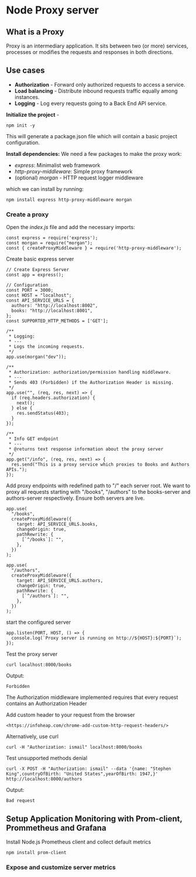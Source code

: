 # Node Proxy server

## What is a Proxy

Proxy is an intermediary application. It sits between two (or more) services, processes or modifies the requests and responses in both directions.

## Use cases

- **Authorization** - Forward only authorized requests to access a service.
- **Load balancing** - Distribute inbound requests traffic equally among instances.
- **Logging** - Log every requests going to a Back End API service.

**Initialize the project** -

    npm init -y

This will generate a package.json file which will contain a basic project configuration.

**Install dependencies:**
We need a few packages to make the proxy work:

- _express_: Minimalist web framework
- _http-proxy-middleware_: Simple proxy framework
- (optional) _morgan_ - HTTP request logger middleware

which we can install by running:

    npm install express http-proxy-middleware morgan

### Create a proxy

Open the _index.js_ file and add the necessary imports:

    const express = require('express');
    const morgan = require("morgan");
    const { createProxyMiddleware } = require('http-proxy-middleware');

Create basic express server

    // Create Express Server
    const app = express();

    // Configuration
    const PORT = 3000;
    const HOST = "localhost";
    const API_SERVICE_URLS = {
      authors: "http://localhost:8002",
      books: "http://localhost:8001",
    };
    const SUPPORTED_HTTP_METHODS = ['GET'];

    /**
     * Logging:
     * ---
     * Logs the incoming requests.
     */
    app.use(morgan("dev"));

    /**
     * Authorization: authorization/permission handling middleware.
     * ---
     * Sends 403 (Forbidden) if the Authorization Header is missing.
     */
    app.use("", (req, res, next) => {
      if (req.headers.authorization) {
        next();
      } else {
        res.sendStatus(403);
      }
    });

    /**
     * Info GET endpoint
     * ---
     * @returns text response information about the proxy server
     */
    app.get("/info", (req, res, next) => {
      res.send("This is a proxy service which proxies to Books and Authors APIs.");
    });

Add proxy endpoints with redefined path to "/" each server root. We want to proxy all requests starting with "/books", "/authors" to the books-server and authors-server respectively. Ensure both servers are live.

    app.use(
      "/books",
      createProxyMiddleware({
        target: API_SERVICE_URLS.books,
        changeOrigin: true,
        pathRewrite: {
          [`^/books`]: "",
        },
      })
    );

    app.use(
      "/authors",
      createProxyMiddleware({
        target: API_SERVICE_URLS.authors,
        changeOrigin: true,
        pathRewrite: {
          [`^/authors`]: "",
        },
      })
    );

start the configured server

    app.listen(PORT, HOST, () => {
      console.log(`Proxy server is running on http://${HOST}:${PORT}`);
    });

Test the proxy server

    curl localhost:8000/books

Output:

    Forbidden

The Authorization middleware implemented requires that every request contains an Authorization Header

Add custom header to your request from the browser

    <https://infoheap.com/chrome-add-custom-http-request-headers/>

Alternatively, use curl

    curl -H "Authorization: ismail" localhost:8000/books

Test unsupported methods denial

    curl -X POST -H "Authorization: ismail" --data '{name: "Stephen King",countryOfBirth: "United States",yearOfBirth: 1947,}' http://localhost:8000/authors

Output:

    Bad request

## Setup Application Monitoring with Prom-client, Prommetheus and Grafana

Install Node.js Prometheus client and collect default metrics

    npm install prom-client

### Expose and customize server metrics
